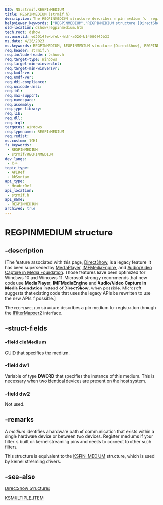 ```yaml
---
UID: NS:strmif.REGPINMEDIUM
title: REGPINMEDIUM (strmif.h)
description: The REGPINMEDIUM structure describes a pin medium for registration through the IFilterMapper2 interface.
helpviewer_keywords: ["REGPINMEDIUM","REGPINMEDIUM structure [DirectShow]","REGPINMEDIUMStructure","dshow.regpinmedium","strmif/REGPINMEDIUM"]
old-location: dshow\regpinmedium.htm
tech.root: dshow
ms.assetid: ed5614fe-bfeb-4ddf-a626-b14080f45b33
ms.date: 4/26/2023
ms.keywords: REGPINMEDIUM, REGPINMEDIUM structure [DirectShow], REGPINMEDIUMStructure, dshow.regpinmedium, strmif/REGPINMEDIUM
req.header: strmif.h
req.include-header: Dshow.h
req.target-type: Windows
req.target-min-winverclnt: 
req.target-min-winversvr: 
req.kmdf-ver: 
req.umdf-ver: 
req.ddi-compliance: 
req.unicode-ansi: 
req.idl: 
req.max-support: 
req.namespace: 
req.assembly: 
req.type-library: 
req.lib: 
req.dll: 
req.irql: 
targetos: Windows
req.typenames: REGPINMEDIUM
req.redist: 
ms.custom: 19H1
f1_keywords:
 - REGPINMEDIUM
 - strmif/REGPINMEDIUM
dev_langs:
 - c++
topic_type:
 - APIRef
 - kbSyntax
api_type:
 - HeaderDef
api_location:
 - strmif.h
api_name:
 - REGPINMEDIUM
archived: true
---
```


# REGPINMEDIUM structure


## -description

\[The feature associated with this page, [DirectShow](/windows/win32/directshow/directshow), is a legacy feature. It has been superseded by [MediaPlayer](/uwp/api/Windows.Media.Playback.MediaPlayer), [IMFMediaEngine](/windows/win32/api/mfmediaengine/nn-mfmediaengine-imfmediaengine), and [Audio/Video Capture in Media Foundation](/windows/win32/medfound/audio-video-capture-in-media-foundation). Those features have been optimized for Windows 10 and Windows 11. Microsoft strongly recommends that new code use **MediaPlayer**, **IMFMediaEngine** and **Audio/Video Capture in Media Foundation** instead of **DirectShow**, when possible. Microsoft suggests that existing code that uses the legacy APIs be rewritten to use the new APIs if possible.\]

The <code>REGPINMEDIUM</code> structure describes a pin medium for registration through the <a href="/windows/desktop/api/strmif/nn-strmif-ifiltermapper2">IFilterMapper2</a> interface.

## -struct-fields

### -field clsMedium

GUID that specifies the medium.

### -field dw1

Variable of type <b>DWORD</b> that specifies the instance of this medium. This is necessary when two identical devices are present on the host system.

### -field dw2

Not used.

## -remarks

A <i>medium</i> identifies a hardware path of communication that exists within a single hardware device or between two devices. Register mediums if your filter is built on kernel streaming pins and needs to connect to other such filters.

This structure is equivalent to the <a href="/windows-hardware/drivers/stream/kspin-medium-structure">KSPIN_MEDIUM</a> structure, which is used by kernel streaming drivers.

## -see-also

<a href="/windows/desktop/DirectShow/directshow-structures">DirectShow Structures</a>



<a href="/windows/desktop/DirectShow/ksmultiple-item">KSMULTIPLE_ITEM</a>
